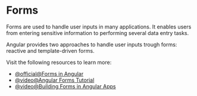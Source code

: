 # Forms

Forms are used to handle user inputs in many applications. It enables users from entering sensitive information to performing several data entry tasks.

Angular provides two approaches to handle user inputs trough forms: reactive and template-driven forms.

Visit the following resources to learn more:

- [@official@Forms in Angular](https://angular.dev/guide/forms)
- [@video@Angular Forms Tutorial](https://www.youtube.com/watch?v=-bGgjgx3fGs)
- [@video@Building Forms in Angular Apps](https://www.youtube.com/watch?v=hAaoPOx_oIw)
